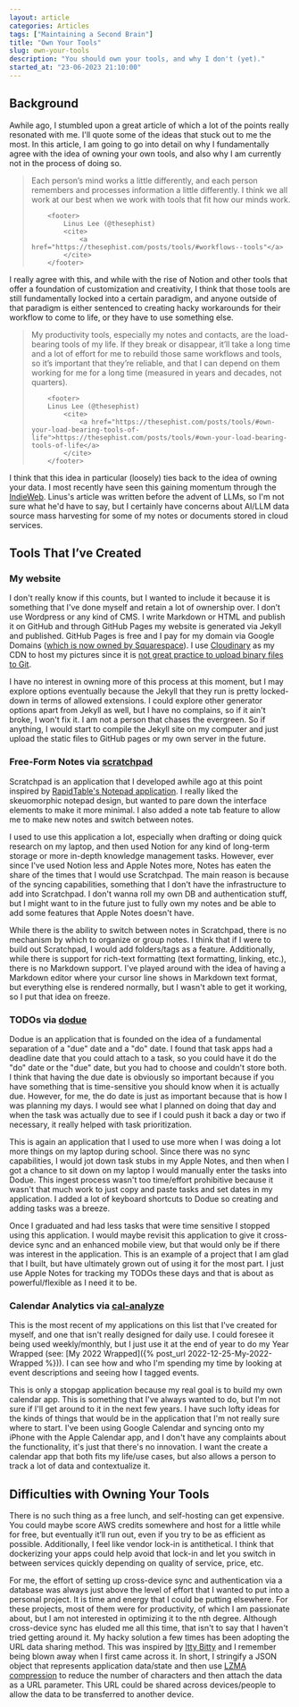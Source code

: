 ```yaml
---
layout: article
categories: Articles
tags: ["Maintaining a Second Brain"]
title: "Own Your Tools"
slug: own-your-tools
description: "You should own your tools, and why I don't (yet)."
started_at: "23-06-2023 21:10:00"
---
```


<style>
p + div  {
    margin-top: 15px;
}
</style>

## Background

Awhile ago, I stumbled upon a great article of which a lot of the points really resonated with me. I'll quote some of the ideas that stuck out to me the most. In this article, I am going to go into detail on why I fundamentally agree with the idea of owning your own tools, and also why I am currently not in the process of doing so.

<blockquote class="quoteback" darkmode="" data-title="Build tools around workflows, not workflows around tools" data-author="Linus Lee (@thesephist)" cite="https://thesephist.com/posts/tools/#workflows--tools">
        <span>
            Each person’s mind works a little differently, and each person remembers and processes information a little differently. I think we all work at our best when we work with tools that fit how our minds work.
        </span>

        <footer>
            Linus Lee (@thesephist)
            <cite> 
                <a href="https://thesephist.com/posts/tools/#workflows--tools"</a>
            </cite>
        </footer>
</blockquote>
    
<script src="https://cdn.jsdelivr.net/gh/Blogger-Peer-Review/quotebacks@1/quoteback.js"></script>

I really agree with this, and while with the rise of Notion and other tools that offer a foundation of customization and creativity, I think that those tools are still fundamentally locked into a certain paradigm, and anyone outside of that paradigm is either sentenced to creating hacky workarounds for their workflow to come to life, or they have to use something else.

<blockquote class="quoteback" darkmode="" data-title="Build tools around workflows, not workflows around tools" data-author="Linus Lee (@thesephist)" cite="https://thesephist.com/posts/tools/#own-your-load-bearing-tools-of-life" style="margin-top: 10px">
        <span>
            My productivity tools, especially my notes and contacts, are the load-bearing tools of my life. If they break or disappear, it’ll take a long time and a lot of effort for me to rebuild those same workflows and tools, so it’s important that they’re reliable, and that I can depend on them working for me for a long time (measured in years and decades, not quarters).
        </span>
        
        <footer>
        Linus Lee (@thesephist)
            <cite>
                <a href="https://thesephist.com/posts/tools/#own-your-load-bearing-tools-of-life">https://thesephist.com/posts/tools/#own-your-load-bearing-tools-of-life</a>
            </cite>
        </footer>
</blockquote>
    
<script note="" src="https://cdn.jsdelivr.net/gh/Blogger-Peer-Review/quotebacks@1/quoteback.js"></script>

I think that this idea in particular (loosely) ties back to the idea of owning your data. I most recently have seen this gaining momentum through the [IndieWeb](https://indieweb.org/own_your_data). Linus's article was written before the advent of LLMs, so I'm not sure what he'd have to say, but I certainly have concerns about AI/LLM data source mass harvesting for some of my notes or documents stored in cloud services.

## Tools That I’ve Created

### My website

I don't really know if this counts, but I wanted to include it because it is something that I've done myself and retain a lot of ownership over. I don’t use Wordpress or any kind of CMS. I write Markdown or HTML and publish it on GitHub and through GitHub Pages my website is generated via Jekyll and published. GitHub Pages is free and I pay for my domain via Google Domains ([which is now owned by Squarespace](https://support.google.com/domains/answer/13689670?hl=en)). I use [Cloudinary](https://cloudinary.com/) as my CDN to host my pictures since it is [not great practice to upload binary files to Git](https://robinwinslow.uk/dont-ever-commit-binary-files-to-git).

I have no interest in owning more of this process at this moment, but I may explore options eventually because the Jekyll that they run is pretty locked-down in terms of allowed extensions. I could explore other generator options apart from Jekyll as well, but I have no complains, so if it ain't broke, I won't fix it. I am not a person that chases the evergreen. So if anything, I would start to compile the Jekyll site on my computer and just upload the static files to GitHub pages or my own server in the future.

### Free-Form Notes via [scratchpad](https://github.com/reesdraminski/scratchpad)

Scratchpad is an application that I developed awhile ago at this point inspired by [RapidTable's Notepad application](https://www.rapidtables.com/tools/notepad.html). I really liked the skeuomorphic notepad design, but wanted to pare down the interface elements to make it more minimal. I also added a note tab feature to allow me to make new notes and switch between notes.

I used to use this application a lot, especially when drafting or doing quick research on my laptop, and then used Notion for any kind of long-term storage or more in-depth knowledge management tasks. However, ever since I've used Notion less and Apple Notes more, Notes has eaten the share of the times that I would use Scratchpad. The main reason is because of the syncing capabilities, something that I don't have the infrastructure to add into Scratchpad. I don't wanna roll my own DB and authentication stuff, but I might want to in the future just to fully own my notes and be able to add some features that Apple Notes doesn't have.

While there is the ability to switch between notes in Scratchpad, there is no mechanism by which to organize or group notes. I think that if I were to build out Scratchpad, I would add folders/tags as a feature. Additionally, while there is support for rich-text formatting (text formatting, linking, etc.), there is no Markdown support. I've played around with the idea of having a Markdown editor where your cursor line shows in Markdown text format, but everything else is rendered normally, but I wasn't able to get it working, so I put that idea on freeze.

### TODOs via [dodue](https://github.com/reesdraminski/dodue)

Dodue is an application that is founded on the idea of a fundamental separation of a "due" date and a "do" date. I found that task apps had a deadline date that you could attach to a task, so you could have it do the "do" date or the "due" date, but you had to choose and couldn't store both. I think that having the due date is obviously so important because if you have something that is time-sensitive you should know when it is actually due. However, for me, the do date is just as important because that is how I was planning my days. I would see what I planned on doing that day and when the task was actually due to see if I could push it back a day or two if necessary, it really helped with task prioritization.

This is again an application that I used to use more when I was doing a lot more things on my laptop during school. Since there was no sync capabilities, I would jot down task stubs in my Apple Notes, and then when I got a chance to sit down on my laptop I would manually enter the tasks into Dodue. This ingest process wasn't too time/effort prohibitive because it wasn't that much work to just copy and paste tasks and set dates in my application. I added a lot of keyboard shortcuts to Dodue so creating and adding tasks was a breeze.

Once I graduated and had less tasks that were time sensitive I stopped using this application. I would maybe revisit this application to give it cross-device sync and an enhanced mobile view, but that would only be if there was interest in the application. This is an example of a project that I am glad that I built, but have ultimately grown out of using it for the most part. I just use Apple Notes for tracking my TODOs these days and that is about as powerful/flexible as I need it to be.

### Calendar Analytics via [cal-analyze](https://github.com/reesdraminski/cal-analyze)

This is the most recent of my applications on this list that I've created for myself, and one that isn't really designed for daily use. I could foresee it being used weekly/monthly, but I just use it at the end of year to do my Year Wrapped (see: [My 2022 Wrapped]({% post_url 2022-12-25-My-2022-Wrapped %})). I can see how and who I'm spending my time by looking at event descriptions and seeing how I tagged events.

This is only a stopgap application because my real goal is to build my own calendar app. This is something that I've always wanted to do, but I'm not sure if I'll get around to it in the next few years. I have such lofty ideas for the kinds of things that would be in the application that I'm not really sure where to start. I've been using Google Calendar and syncing onto my iPhone with the Apple Calendar app, and I don't have any complaints about the functionality, it's just that there's no innovation. I want the create a calendar app that both fits my life/use cases, but also allows a person to track a lot of data and contextualize it.

## Difficulties with Owning Your Tools

There is no such thing as a free lunch, and self-hosting can get expensive. You could maybe score AWS credits somewhere and host for a little while for free, but eventually it’ll run out, even if you try to be as efficient as possible. Additionally, I feel like vendor lock-in is antithetical. I think that dockerizing your apps could help avoid that lock-in and let you switch in between services quickly depending on quality of service, price, etc.

For me, the effort of setting up cross-device sync and authentication via a database was always just above the level of effort that I wanted to put into a personal project. It is time and energy that I could be putting elsewhere. For these projects, most of them were for productivity, of which I am passionate about, but I am not interested in optimizing it to the nth degree. Although cross-device sync has eluded me all this time, that isn't to say that I haven't tried getting around it. My hacky solution a few times has been adopting the URL data sharing method. This was inspired by [Itty Bitty](https://github.com/alcor/itty-bitty) and I remember being blown away when I first came across it. In short, I stringify a JSON object that represents application data/state and then use [LZMA compression](https://en.wikipedia.org/wiki/Lempel%E2%80%93Ziv%E2%80%93Markov_chain_algorithm) to reduce the number of characters and then attach the data as a URL parameter. This URL could be shared across devices/people to allow the data to be transferred to another device.